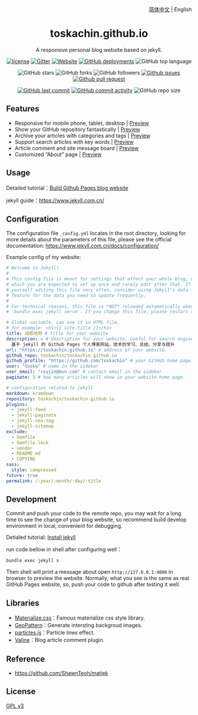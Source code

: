 <div align="center">
    <div align="right">
        <a href="README.md">简体中文</a> | English
    </div>
    <h1>toskachin.github.io</h1>
    <p>A responsive personal blog website based on jekyll.</p>

[![license](https://img.shields.io/github/license/toskachin/toskachin.github.io)](https://github.com/toskachin/toskachin.github.io/blob/master/COPYING)
[![Gitter](https://img.shields.io/gitter/room/toskachin/toskachin.github.i0)](https://gitter.im/toskachin-github-io/community?utm_source=badge&utm_medium=badge&utm_campaign=pr-badge)
[![Website](https://img.shields.io/website?down_color=lightgrey%09&down_message=offline&up_color=%09aqua&up_message=online&url=https%3A%2F%2Ftoskachin.github.io)](https://toskachin.github.io)
[![GitHub deployments](https://img.shields.io/github/deployments/toskachin/toskachin.github.io/github-pages)](https://github.com/toskachin/toskachin.github.io/deployments)
![GitHub top language](https://img.shields.io/github/languages/top/toskachin/toskachin.github.io)

![GitHub stars](https://img.shields.io/github/stars/toskachin/toskachin.github.io?style=flat)
![GitHub forks](https://img.shields.io/github/forks/toskachin/toskachin.github.io?style=flat)
![GitHub followers](https://img.shields.io/github/followers/toskachin?style=flat)
[![Github issues](https://img.shields.io/badge/issues-welcome-success)](https://github.com/toskachin/toskachin.github.io/issues)
[![Github pull request](https://img.shields.io/badge/pull%20request-welcome-success)](https://github.com/toskachin/toskachin.github.io/pulls)

[![GitHub last commit](https://img.shields.io/github/last-commit/toskachin/toskachin.github.io)](https://github.com/toskachin/toskachin.github.io/commit/master)
[![GitHub commit activity](https://img.shields.io/github/commit-activity/m/toskachin/toskachin.github.io)](https://github.com/toskachin/toskachin.github.io/graphs/commit-activity)
![GitHub repo size](https://img.shields.io/github/repo-size/toskachin/toskachin.github.io)
</div>

## Features

- Responsive for mobile phone, tablet, desktop | [Preview](https://toskachin.github.io)
- Show your GitHub repository fantastically | [Preview](https://toskachin.github.io/projects)
- Archive your articles with categories and tags | [Preview](https://toskachin.github.io/categories)
- Support search articles with key words | [Preview](https://toskachin.github.io)
- Article comment and site message board | [Preview](https://toskachin.github.io/message)
- Customized “About” page | [Preview](https://toskachin.github.io/about)

## Usage

Detailed tutorial：[Build Github Pages blog website](https://toskachin.github.io/2018/04/01/github-pages-blog)

jekyll guide：<https://www.jekyll.com.cn/>

## Configuration

The configuration file `_config.yml` locates in the root directory, looking for more details about the parameters of this file, please see the official documentation: <https://www.jekyll.com.cn/docs/configuration/>

Example config of my website:
```yml
# Welcome to Jekyll!
#
# This config file is meant for settings that affect your whole blog, values
# which you are expected to set up once and rarely edit after that. If you find
# yourself editing this file very often, consider using Jekyll's data files
# feature for the data you need to update frequently.
#
# For technical reasons, this file is *NOT* reloaded automatically when you use
# 'bundle exec jekyll serve'. If you change this file, please restart the server process.

# Global variable, can use it in HTML file,
# for example: <h1>{{ site.title }}</h1> 
title: 动感地带 # title for your website
description: > # description for your website, useful for search engine exhibition.
  基于 jekyll 的 Github Pages 个人博客网站，技术的学习、总结、分享与提升
url: "https://toskachin.github.io" # address of your website.
github_repo: toskachin/toskachin.github.io
github_profile: "https://github.com/toskachin" # your GitHub home page.
user: "toska" # name in the sidebar
user_email: "royjin@msn.com" # contact email in the sidebar
paginate: 5 # how many articles will show in your website home page.

# configuration related to jekyll
markdown: kramdown
repository: toskachin/toskachin.github.io
plugins:
  - jekyll-feed
  - jekyll-paginate
  - jekyll-seo-tag
  - jekyll-sitemap
exclude:
  - Gemfile
  - Gemfile.lock
  - vendor
  - README.md
  - COPYING
sass:
  style: compressed
future: true
permalink: /:year/:month/:day/:title
```

## Development

Commit and push your code to the remote repo, you may wait for a long time to see the change of your blog website, so recommend build develop environment in local, convenient for debugging.

Detialed tutorial: [Install jekyll](https://toskachin.github.io/2018/04/01/github-pages-blog#%E5%AE%89%E8%A3%85jekyll-)

run code bellow in shell after configuring well：
```cmd
bundle exec jekyll s
```

Then shell will print a message about open `http://127.0.0.1:4000` in browser to preview the website. Normally, what you see is the same as real GitHub Pages website, so, push your code to github after testing it well.

## Libraries

- [Materialize.css](http://materializecss.com/)：Famous materialize css style library.
- [GeoPattern](http://btmills.github.io/geopattern/)：Generate intersting backgroud images.
- [particles.js](https://marcbruederlin.github.io/particles.js/)：Particle lines effect.
- [Valine](https://valine.js.org/)：Blog article comment plugin.

## Reference

- https://github.com/ShawnTeoh/matjek

## License

[GPL v3](https://github.com/toskachin/toskachin.github.io/blob/master/COPYING)